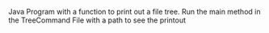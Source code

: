 Java Program with a function to print out a file tree.
Run the main method in the TreeCommand File with a path to see the printout
